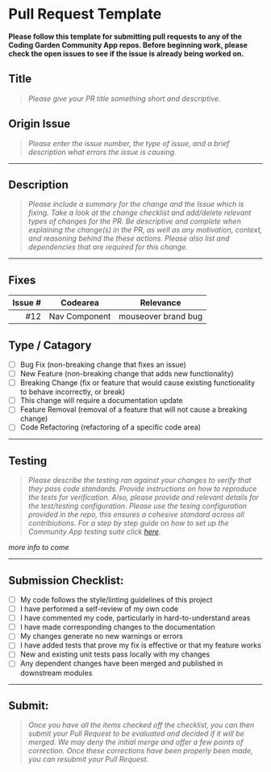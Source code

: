 # Pull Request Template

**Please follow this template for submitting pull requests to any of the Coding Garden Community App repos. Before beginning work, please check the open issues to see if the issue is already being worked on.**

## Title

>*Please give your PR title something short and descriptive.*

## Origin Issue

>*Please enter the issue number, the type of issue, and a brief description what errors the issue is causing.*

---

## Description

>*Please include a summary for the change and the Issue which is fixing. Take a look at the change checklist and add/delete relevant types of changes for the PR. Be descriptive and complete when explaining the change(s) in the PR, as well as any motivation, context, and reasoning behind the these actions. Please also list and dependencies that are required for this change.*

---

## Fixes

| Issue # | Codearea | Relevance |
| ------: | -------- | --------- |
| #12     | Nav Component | mouseover brand bug |

## Type / Catagory

- [ ] Bug Fix (non-breaking change that fixes an issue)
- [ ] New Feature (non-breaking change that adds new functionality)
- [ ] Breaking Change (fix or feature that would cause existing functionality to behave incorrectly, or break)
- [ ] This change will require a documentation update
- [ ] Feature Removal (removal of a feature that will not cause a breaking change)
- [ ] Code Refactoring (refactoring of a specific code area)

---

## Testing
>*Please describe the testing ran against your changes to verify that they pass code standards. Provide instructions on how to reproduce the tests for verification. Also, please provide and relevant details for the test/testing configuration. Please use the tesing configuration provided in the repo, this ensures a cohesive standard across all contribiutions. For a step by step guide on how to set up the Community App testing suite click [here](somelink).*

*more info to come*

---

## Submission Checklist:

- [ ] My code follows the style/linting guidelines of this project
- [ ] I have performed a self-review of my own code
- [ ] I have commented my code, particularly in hard-to-understand areas
- [ ] I have made corresponding changes to the documentation
- [ ] My changes generate no new warnings or errors
- [ ] I have added tests that prove my fix is effective or that my feature works
- [ ] New and existing unit tests pass locally with my changes
- [ ] Any dependent changes have been merged and published in downstream modules

---
## Submit:
>*Once you have all the items checked off the checklist, you can then submit your Pull Request to be evaluated and decided if it will be merged. We may deny the initial merge and offer a few points of correction. Once these corrections have been properly been made, you can resubmit your Pull Request.*
